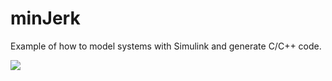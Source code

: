 minJerk
=======

Example of how to model systems with Simulink and generate C/C++ code.

![](https://github.com/pattacini/minJerk/blob/master/img/model.png)
